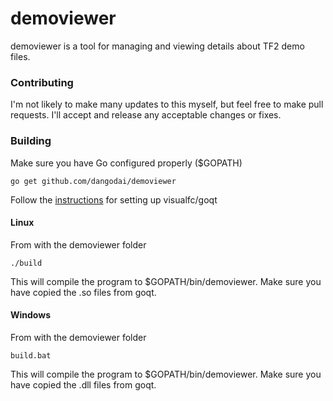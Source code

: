demoviewer
===================

demoviewer is a tool for managing and viewing details about TF2 demo files. 

### Contributing
I'm not likely to make many updates to this myself, but feel free to make pull requests. I'll accept and release any acceptable changes or fixes. 

### Building
Make sure you have Go configured properly ($GOPATH)

    go get github.com/dangodai/demoviewer
    
Follow the [instructions](https://github.com/visualfc/goqt/blob/master/doc/install.md) for setting up visualfc/goqt

#### Linux
From with the demoviewer folder

    ./build
This will compile the program to $GOPATH/bin/demoviewer. Make sure you have copied the .so files from goqt.



#### Windows
From with the demoviewer folder

    build.bat
This will compile the program to $GOPATH/bin/demoviewer. Make sure you have copied the .dll files from goqt.

